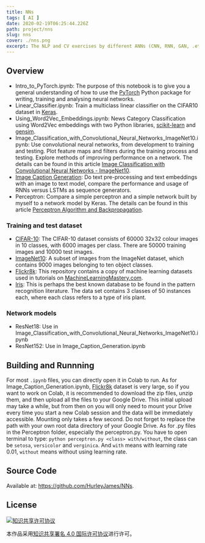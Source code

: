```yaml
---
title: NNs
tags: [ AI ]
date: 2020-02-19T06:25:44.226Z
path: project/nns
slug: nns
cover: ./nns.png
excerpt: The NLP and CV exercises by different ANNs (CNN, RNN, GAN, .etc).
---
```


## Overview
* Intro_to_PyTorch.ipynb: The purpose of this notebook is to give you a general understanding of how to use the [PyTorch](https://pytorch.org/) Python package for writing, training and analysing neural networks.
* Linear_Classifier.ipynb: Train a multiclass linear classifier on the CIFAR10 dataset in [Keras](https://keras.io/).
* Using_Word2Vec_Embeddings.ipynb: News Category Classification using Word2Vec embeddings with two Python libraries, [scikit-learn](https://scikit-learn.org/stable/) and [gensim](https://radimrehurek.com/gensim/).
* Image_Classification_with_Convolutional_Neural_Networks_ImageNet10.ipynb: Use convolutional neural networks, from development to training and testing. Plot feature maps and filters during the training process and testing. Explore methods of improving performance on a network. The details can be found in this article [Image Classification with Convolutional Neural Networks - ImageNet10](https://hurleyjames.github.io/2020/03/20/Image-Classification-with-Convolutional-Neural-Networks---ImageNet10/).
* [Image Caption Generation](Image_Caption_Generation.ipynb): Do text pre-processing and text embeddings with an image to text model, compare the performance and usage of RNNs versus LSTMs as sequence generators.
* Perceptron: Compare a simple perceptron and a simple network built by myself to a network model by Keras. The details can be found in this article [Perceptron Algorithm and Backpropagation](https://hurleyjames.github.io/2020/04/23/Perceptron-Algorithm-and-Backpropagation/#introduction).

### Training and test dataset
* [CIFAR-10](https://www.cs.toronto.edu/~kriz/cifar.html): The CIFAR-10 dataset consists of 60000 32x32 colour images in 10 classes, with 6000 images per class. There are 50000 training images and 10000 test images.
* [ImageNet10](https://github.com/MohammedAlghamdi/imagenet10): A subset of images from the ImageNet dataset, which contains 9000 images belonging to ten object classes.
* [Flickr8k](https://github.com/jbrownlee/Datasets/releases/tag/Flickr8k): This repository contains a copy of machine learning datasets used in tutorials on [MachineLearningMastery.com](https://machinelearningmastery.com/).
* [Iris](http://archive.ics.uci.edu/ml/datasets/iris): This is perhaps the best known database to be found in the pattern recognition literature.  The data set contains 3 classes of 50 instances each, where each class refers to a type of iris plant.

### Network models
* ResNet18: Use in Image_Classification_with_Convolutional_Neural_Networks_ImageNet10.ipynb
* ResNet152: Use in Image_Caption_Generation.ipynb

## Building and Runnning
For most `.ipynb` files, you can directly open it in Colab to run.
As for Image_Caption_Generation.ipynb, [Flickr8k](https://github.com/jbrownlee/Datasets/releases/tag/Flickr8k) dataset is very large, so if you want to work on Colab, it is recommended to download the zip files, unzip them, and then upload all the files to your Google Drive. This initial upload may take a while, but from then on you will only need to mount your Drive every time you start a new Colab session and the data will be immediately accessible. Mounting only takes a few second. Do not forget to replace the path with your own root data directory of your Google Drive.
As for .py files in the Perceptron folder, especially the perceptron.py. You have to open terminal to type: `python perceptron.py <class> with/without`, the class can be `setosa`, `versicolor` and `verginica`. And `with` means with learning rate 0.01, `without` means without using learning rate.

## Source Code

Available at: https://github.com/HurleyJames/NNs.

## License
<a rel="license" href="http://creativecommons.org/licenses/by/4.0/"><img alt="知识共享许可协议" style="border-width:0" src="https://i.creativecommons.org/l/by/4.0/88x31.png" /></a>

本作品采用<a rel="license" href="http://creativecommons.org/licenses/by/4.0/">知识共享署名 4.0 国际许可协议</a>进行许可。